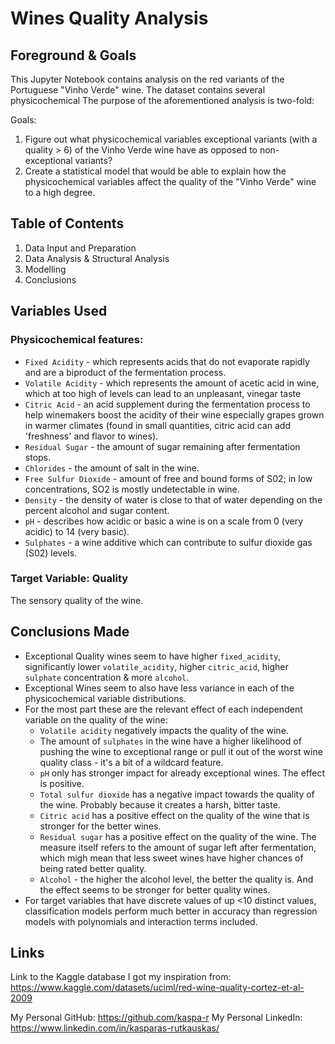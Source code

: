 # Wines Quality Analysis

## Foreground & Goals

This Jupyter Notebook contains analysis on the red variants of the Portuguese "Vinho Verde" wine. The dataset contains several physicochemical The purpose of the aforementioned analysis is two-fold:

Goals:
1. Figure out what physicochemical variables exceptional variants (with a quality > 6) of the Vinho Verde wine have as opposed to non-exceptional variants?
2. Create a statistical model that would be able to explain how the physicochemical variables affect the quality of the "Vinho Verde" wine to a high degree.

## Table of Contents

1. Data Input and Preparation
2. Data Analysis & Structural Analysis
2. Modelling
3. Conclusions

## Variables Used

### Physicochemical features:

- `Fixed Acidity` - which represents acids that do not evaporate rapidly and are a biproduct of the fermentation process.
- `Volatile Acidity` - which represents the amount of acetic acid in wine, which at too high of levels can lead to an unpleasant, vinegar taste
- `Citric Acid` - an acid supplement during the fermentation process to help winemakers boost the acidity of their wine especially grapes grown in warmer climates (found in small quantities, citric acid can add 'freshness' and flavor to wines).
- `Residual Sugar` - the amount of sugar remaining after fermentation stops.
- `Chlorides` - the amount of salt in the wine.
- `Free Sulfur Dioxide` - amount of free and bound forms of S02; in low concentrations, SO2 is mostly undetectable in wine.
- `Density` - the density of water is close to that of water depending on the percent alcohol and sugar content.
- `pH` - describes how acidic or basic a wine is on a scale from 0 (very acidic) to 14 (very basic).
- `Sulphates` - a wine additive which can contribute to sulfur dioxide gas (S02) levels.

### Target Variable: Quality

The sensory quality of the wine.

## Conclusions Made

- Exceptional Quality wines seem to have higher `fixed_acidity`, significantly lower `volatile_acidity`, higher `citric_acid`, higher `sulphate` concentration & more `alcohol`.
- Exceptional Wines seem to also have less variance in each of the physicochemical variable distributions.
- For the most part these are the relevant effect of each independent variable on the quality of the wine:
    - `Volatile acidity` negatively impacts the quality of the wine.
    - The amount of `sulphates` in the wine have a higher likelihood of pushing the wine to exceptional range or pull it out of the worst wine quality class - it's a bit of a wildcard feature.
    - `pH` only has stronger impact for already exceptional wines. The effect is positive.
    - `Total sulfur dioxide` has a negative impact towards the quality of the wine. Probably because it creates a harsh, bitter taste.
    - `Citric acid` has a positive effect on the quality of the wine that is stronger for the better wines.
    - `Residual sugar` has a positive effect on the quality of the wine. The measure itself refers to the amount of sugar left after fermentation, which migh mean that less sweet wines have higher chances of being rated better quality.
    - `Alcohol` - the higher the alcohol level, the better the quality is. And the effect seems to be stronger for better quality wines. 
- For target variables that have discrete values of up <10 distinct values, classification models perform much better in accuracy than regression models with polynomials and interaction terms included.

## Links

Link to the Kaggle database I got my inspiration from: https://www.kaggle.com/datasets/uciml/red-wine-quality-cortez-et-al-2009

My Personal GitHub: https://github.com/kaspa-r
My Personal LinkedIn: https://www.linkedin.com/in/kasparas-rutkauskas/